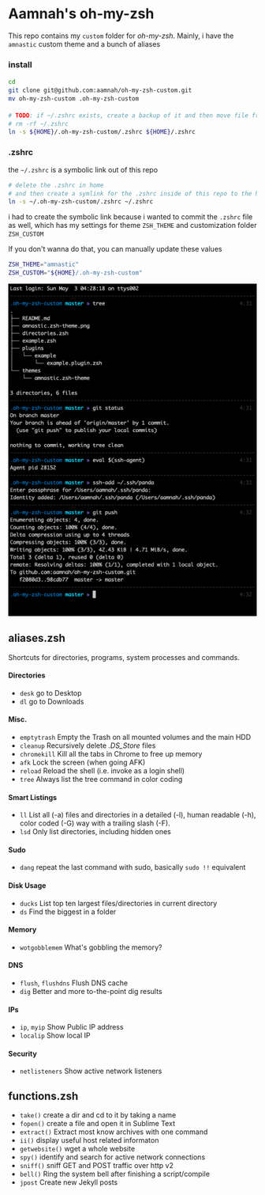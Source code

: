 # Aamnah's oh-my-zsh

This repo contains my `custom` folder for _oh-my-zsh_. Mainly, i have the `amnastic` custom theme and a bunch of aliases

### install

```bash
cd
git clone git@github.com:aamnah/oh-my-zsh-custom.git
mv oh-my-zsh-custom .oh-my-zsh-custom

# TODO: if ~/.zshrc exists, create a backup of it and then move file from this repo to it's place
# rm -rf ~/.zshrc
ln -s ${HOME}/.oh-my-zsh-custom/.zshrc ${HOME}/.zshrc
```

### .zshrc

the `~/.zshrc` is a symbolic link out of this repo

```bash
# delete the .zshrc in home
# and then create a symlink for the .zshrc inside of this repo to the home folder
ln -s ~/.oh-my-zsh-custom/.zshrc ~/.zshrc
```

i had to create the symbolic link because i wanted to commit the `.zshrc` file as well, which has my settings for theme `ZSH_THEME` and customization folder `ZSH_CUSTOM`

If you don't wanna do that, you can manually update these values

```bash
ZSH_THEME="amnastic"
ZSH_CUSTOM="${HOME}/.oh-my-zsh-custom"
```

![screenshot amnastic.zsh-theme](https://github.com/aamnah/oh-my-zsh-custom/blob/master/amnastic.zsh-theme.png?raw=true)



aliases.zsh
---
Shortcuts for directories, programs, system processes and commands.

#### Directories
- `desk` go to Desktop
- `dl` go to Downloads

#### Misc.
- `emptytrash` Empty the Trash on all mounted volumes and the main HDD
- `cleanup` Recursively delete _.DS_Store_ files
- `chromekill` Kill all the tabs in Chrome to free up memory
- `afk` Lock the screen (when going AFK)
- `reload` Reload the shell (i.e. invoke as a login shell)
- `tree` Always list the tree command in color coding

#### Smart Listings
- `ll` List all (-a) files and directories in a detailed (-l), human readable (-h), color coded (-G) way with a trailing slash (-F).
- `lsd` Only list directories, including hidden ones

#### Sudo
- `dang` repeat the last command with sudo, basically `sudo !!` equivalent

#### Disk Usage
- `ducks` List top ten largest files/directories in current directory
- `ds` Find the biggest in a folder

#### Memory
- `wotgobblemem` What's gobbling the memory?

#### DNS
- `flush`, `flushdns` Flush DNS cache
- `dig` Better and more to-the-point dig results

#### IPs
- `ip`, `myip` Show Public IP address
- `localip` Show local IP

#### Security
- `netlisteners` Show active network listeners


functions.zsh
---
- `take()` create a dir and cd to it by taking a name
- `fopen()` create a file and open it in Sublime Text
- `extract()` Extract most know archives with one command
- `ii()` display useful host related informaton
- `getwebsite()` wget a whole website
- `spy()` identify and search for active network connections
- `sniff()` sniff GET and POST traffic over http v2
- `bell()` Ring the system bell after finishing a script/compile
- `jpost` Create new Jekyll posts
